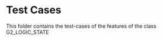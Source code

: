 Test Cases
=========

This folder contains the test-cases of the features of the class G2_LOGIC_STATE